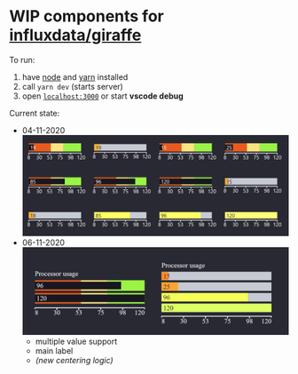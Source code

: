 # WIP components for [influxdata/giraffe](https://github.com/influxdata/giraffe/)

To run:
 1. have [node](https://nodejs.org/) and [yarn](https://yarnpkg.com/) installed
 1. call `yarn dev` (starts server)
 1. open [`localhost:3000`](http://localhost:3000) or start __vscode debug__

Current state:
 - 04-11-2020
 ![example-state-4-11-2020](./images/example-state-04-11-2020.jpg)
 - 06-11-2020
 ![example-state-4-11-2020](./images/example-state-06-11-2020--label--multi-value.jpg)
    - multiple value support
    - main label
    - _(new centering logic)_